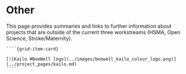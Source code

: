 # Other

This page provides summaries and links to further information about projects that are outside of the current three workstreams (HSMA, Open Science, Stroke/Maternity).

`````{grid} 2
````{grid-item-card}

[![Kailo #BeeWell logo](../images/beewell_kailo_colour_logo.png)](../project_pages/kailo.md)
````
`````